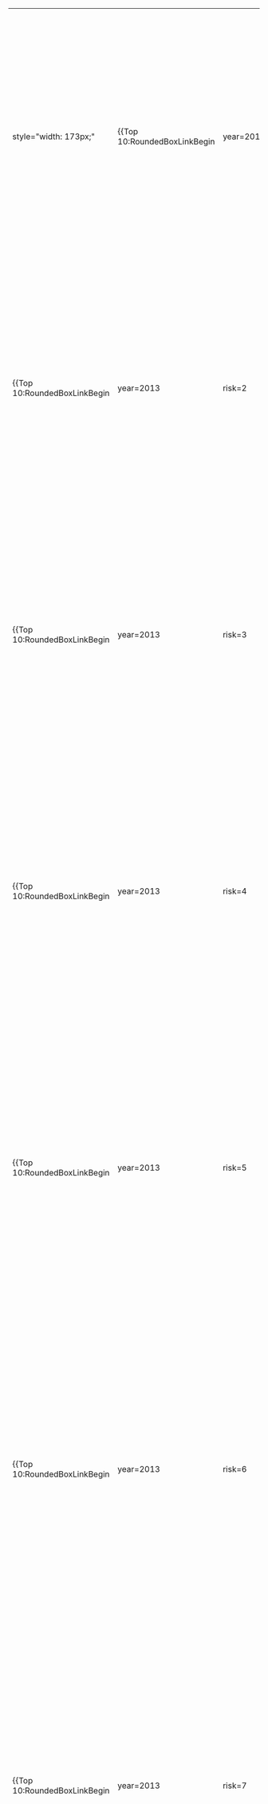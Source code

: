 <table>
<tbody>
<tr class="odd">
<td><p>style="width: 173px;"</p></td>
<td><p>{{Top 10:RoundedBoxLinkBegin</p></td>
<td><p>year=2013</p></td>
<td><p>risk=1</p></td>
<td><p>language=en}}<br />
A1-{{Top_10_2010:ByTheNumbers</p></td>
<td><p>1</p></td>
<td><p>year=2013</p></td>
<td><p>language=en}}</p>
<p><code>   {{Top 10:RoundedBoxLinkEnd</code></p></td>
<td><p>year=2013}}</p></td>
<td><p>{{Top 10:GrayBoxBegin</p></td>
<td><p>year=2013}} Injection flaws, such as SQL, OS, and LDAP injection occur when untrusted data is sent to an interpreter as part of a command or query. The attacker’s hostile data can trick the interpreter into executing unintended commands or accessing data without proper authorization.</p>
<p>{{Top 10:GrayBoxEnd</p></td>
<td><p>year=2013}}</p></td>
</tr>
<tr class="even">
<td><p>{{Top 10:RoundedBoxLinkBegin</p></td>
<td><p>year=2013</p></td>
<td><p>risk=2</p></td>
<td><p>language=en}}A2-{{Top_10_2010:ByTheNumbers</p></td>
<td><p>2</p></td>
<td><p>year=2013</p></td>
<td><p>language=en}} {{Top 10:RoundedBoxLinkEnd</p></td>
<td><p>year=2013}}</p></td>
<td><p>{{Top 10:GrayBoxBegin</p></td>
<td><p>year=2013}} Application functions related to authentication and session management are often not implemented correctly, allowing attackers to compromise passwords, keys, or session tokens, or to exploit other implementation flaws to assume other users’ identities.</p>
<p>{{Top 10:GrayBoxEnd</p></td>
<td><p>year=2013}}</p></td>
<td></td>
</tr>
<tr class="odd">
<td><p>{{Top 10:RoundedBoxLinkBegin</p></td>
<td><p>year=2013</p></td>
<td><p>risk=3</p></td>
<td><p>language=en}}<br />
A3-{{Top_10_2010:ByTheNumbers</p></td>
<td><p>3</p></td>
<td><p>year=2013</p></td>
<td><p>language=en}} {{Top 10:RoundedBoxLinkEnd</p></td>
<td><p>year=2013}}</p></td>
<td><p>{{Top 10:GrayBoxBegin</p></td>
<td><p>year=2013}} XSS flaws occur whenever an application takes untrusted data and sends it to a web browser without proper validation or escaping. XSS allows attackers to execute scripts in the victim’s browser which can hijack user sessions, deface web sites, or redirect the user to malicious sites.</p>
<p>{{Top 10:GrayBoxEnd</p></td>
<td><p>year=2013}}</p></td>
<td></td>
</tr>
<tr class="even">
<td><p>{{Top 10:RoundedBoxLinkBegin</p></td>
<td><p>year=2013</p></td>
<td><p>risk=4</p></td>
<td><p>language=en}}<br />
A4-{{Top_10_2010:ByTheNumbers</p></td>
<td><p>4</p></td>
<td><p>year=2013</p></td>
<td><p>language=en}} {{Top 10:RoundedBoxLinkEnd</p></td>
<td><p>year=2013}}</p></td>
<td><p>{{Top 10:GrayBoxBegin</p></td>
<td><p>year=2013}} A direct object reference occurs when a developer exposes a reference to an internal implementation object, such as a file, directory, or database key. Without an access control check or other protection, attackers can manipulate these references to access unauthorized data.</p>
<p>{{Top 10:GrayBoxEnd</p></td>
<td><p>year=2013}}</p></td>
<td></td>
</tr>
<tr class="odd">
<td><p>{{Top 10:RoundedBoxLinkBegin</p></td>
<td><p>year=2013</p></td>
<td><p>risk=5</p></td>
<td><p>language=en}}<br />
A5-{{Top_10_2010:ByTheNumbers</p></td>
<td><p>5</p></td>
<td><p>year=2013</p></td>
<td><p>language=en}} {{Top 10:RoundedBoxLinkEnd</p></td>
<td><p>year=2013}}</p></td>
<td><p>{{Top 10:GrayBoxBegin</p></td>
<td><p>year=2013}} Good security requires having a secure configuration defined and deployed for the application, frameworks, application server, web server, database server, and platform. Secure settings should be defined, implemented, and maintained, as defaults are often insecure. Additionally, software should be kept up to date.</p>
<p>{{Top 10:GrayBoxEnd</p></td>
<td><p>year=2013}}</p></td>
<td></td>
</tr>
<tr class="even">
<td><p>{{Top 10:RoundedBoxLinkBegin</p></td>
<td><p>year=2013</p></td>
<td><p>risk=6</p></td>
<td><p>language=en}}<br />
A6-{{Top_10_2010:ByTheNumbers</p></td>
<td><p>6</p></td>
<td><p>year=2013</p></td>
<td><p>language=en}} {{Top 10:RoundedBoxLinkEnd</p></td>
<td><p>year=2013}}</p></td>
<td><p>{{Top 10:GrayBoxBegin</p></td>
<td><p>year=2013}} Many web applications do not properly protect sensitive data, such as credit cards, tax IDs, and authentication credentials. Attackers may steal or modify such weakly protected data to conduct credit card fraud, identity theft, or other crimes. Sensitive data deserves extra protection such as encryption at rest or in transit, as well as special precautions when exchanged with the browser.</p>
<p>{{Top 10:GrayBoxEnd</p></td>
<td><p>year=2013}}</p></td>
<td></td>
</tr>
<tr class="odd">
<td><p>{{Top 10:RoundedBoxLinkBegin</p></td>
<td><p>year=2013</p></td>
<td><p>risk=7</p></td>
<td><p>language=en}}<br />
A7-{{Top_10_2010:ByTheNumbers</p></td>
<td><p>7</p></td>
<td><p>year=2013</p></td>
<td><p>language=en}} {{Top 10:RoundedBoxLinkEnd</p></td>
<td><p>year=2013}}</p></td>
<td><p>{{Top 10:GrayBoxBegin</p></td>
<td><p>year=2013}} Most web applications verify function level access rights before making that functionality visible in the UI. However, applications need to perform the same access control checks on the server when each function is accessed. If requests are not verified, attackers will be able to forge requests in order to access functionality without proper authorization.</p>
<p>{{Top 10:GrayBoxEnd</p></td>
<td><p>year=2013}}</p></td>
<td></td>
</tr>
<tr class="even">
<td><p>{{Top 10:RoundedBoxLinkBegin</p></td>
<td><p>year=2013</p></td>
<td><p>risk=8</p></td>
<td><p>language=en}}<br />
A8-{{Top_10_2010:ByTheNumbers</p></td>
<td><p>8</p></td>
<td><p>year=2013</p></td>
<td><p>language=en}} {{Top 10:RoundedBoxLinkEnd</p></td>
<td><p>year=2013}}</p></td>
<td><p>{{Top 10:GrayBoxBegin</p></td>
<td><p>year=2013}} A CSRF attack forces a logged-on victim’s browser to send a forged HTTP request, including the victim’s session cookie and any other automatically included authentication information, to a vulnerable web application. This allows the attacker to force the victim’s browser to generate requests the vulnerable application thinks are legitimate requests from the victim.</p>
<p>{{Top 10:GrayBoxEnd</p></td>
<td><p>year=2013}}</p></td>
<td></td>
</tr>
<tr class="odd">
<td><p>{{Top 10:RoundedBoxLinkBegin</p></td>
<td><p>year=2013</p></td>
<td><p>risk=9</p></td>
<td><p>language=en}}A9-{{Top_10_2010:ByTheNumbers</p></td>
<td><p>9</p></td>
<td><p>year=2013</p></td>
<td><p>language=en}} {{Top 10:RoundedBoxLinkEnd</p></td>
<td><p>year=2013}}</p></td>
<td><p>{{Top 10:GrayBoxBegin</p></td>
<td><p>year=2013}} Components, such as libraries, frameworks, and other software modules, almost always run with full privileges. If a vulnerable component is exploited, such an attack can facilitate serious data loss or server takeover. Applications using components with known vulnerabilities may undermine application defenses and enable a range of possible attacks and impacts.</p>
<p>{{Top 10:GrayBoxEnd</p></td>
<td><p>year=2013}}</p></td>
<td></td>
</tr>
<tr class="even">
<td><p>{{Top 10:RoundedBoxLinkBegin</p></td>
<td><p>year=2013</p></td>
<td><p>risk=10</p></td>
<td><p>language=en}}<br />
A10-{{Top_10_2010:ByTheNumbers</p></td>
<td><p>10</p></td>
<td><p>year=2013</p></td>
<td><p>language=en}} {{Top 10:RoundedBoxLinkEnd</p></td>
<td><p>year=2013}}</p></td>
<td><p>{{Top 10:GrayBoxBegin</p></td>
<td><p>year=2013}} Web applications frequently redirect and forward users to other pages and websites, and use untrusted data to determine the destination pages. Without proper validation, attackers can redirect victims to phishing or malware sites, or use forwards to access unauthorized pages.</p>
<p>{{Top 10:GrayBoxEnd</p></td>
<td><p>year=2013}}</p></td>
<td></td>
</tr>
</tbody>
</table>

[Category:Popular](Category:Popular "wikilink")
